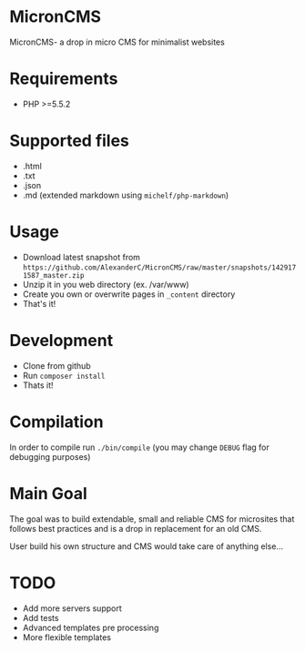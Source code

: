 # MicronCMS
MicronCMS- a drop in micro CMS for minimalist websites

# Requirements
 - PHP >=5.5.2
 
# Supported files
 - .html
 - .txt
 - .json
 - .md (extended markdown using `michelf/php-markdown`)
 
# Usage
 - Download latest snapshot from `https://github.com/AlexanderC/MicronCMS/raw/master/snapshots/1429171587_master.zip`
 - Unzip it in you web directory (ex. /var/www)
 - Create you own or overwrite pages in `_content` directory
 - That's it!
 
# Development
 - Clone from github
 - Run `composer install`
 - Thats it!
 
# Compilation
In order to compile run `./bin/compile` (you may change `DEBUG` flag for debugging purposes)

# Main Goal
The goal was to build extendable, small and reliable CMS for microsites
that follows best practices and is a drop in replacement for an old CMS.

User build his own structure and CMS would take care of anything else...

# TODO
 - Add more servers support
 - Add tests
 - Advanced templates pre processing
 - More flexible templates